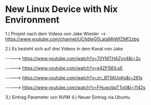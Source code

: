 # New Linux Device with Nix Environment

1.) Projekt nach dem Videos von Jake Wiesler --> https://www.youtube.com/channel/UCjtdteG5LataMhWfZMf2zbg

2.) Es bezieht sich auf drei Videos in dem Kanal von Jake 

-----> https://www.youtube.com/watch?v=70YMTHAZyy4&t=2s

-----> https://www.youtube.com/watch?v=e4ZF5lElLpE

-----> https://www.youtube.com/watch?v=zn_BT56UoKs&t=261s

-----> https://www.youtube.com/watch?v=FHuwzbpTTo0&t=1142s

3.) Eintrag Parameter von NVIM
4.) Neuer Eintrag via Ubuntu
